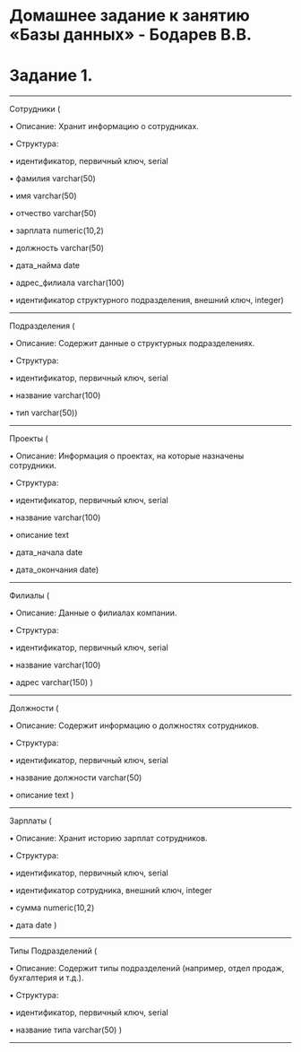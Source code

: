 # Домашнее задание к занятию «Базы данных» - Бодарев В.В.

# Задание 1.

---

Сотрудники (

•	Описание: Хранит информацию о сотрудниках.

•	Структура:

•	идентификатор, первичный ключ, serial

•	фамилия varchar(50)

•	имя varchar(50)

•	отчество varchar(50)

•	зарплата numeric(10,2)

•	должность varchar(50)

•	дата_найма date

•	адрес_филиала varchar(100)

•	идентификатор структурного подразделения, внешний ключ, integer)

---

Подразделения (

•	Описание: Содержит данные о структурных подразделениях.

•	Структура:

•	идентификатор, первичный ключ, serial

•	название varchar(100)

•	тип varchar(50))

---

Проекты (

•	Описание: Информация о проектах, на которые назначены сотрудники.

•	Структура:

•	идентификатор, первичный ключ, serial

•	название varchar(100)

•	описание text

•	дата_начала date

•	дата_окончания date)

---

Филиалы (

•	Описание: Данные о филиалах компании.

•	Структура:

•	идентификатор, первичный ключ, serial

•	название varchar(100)

•	адрес varchar(150) )

---

Должности (

•	Описание: Содержит информацию о должностях сотрудников.

•	Структура:

•	идентификатор, первичный ключ, serial

•	название должности varchar(50)

•	описание text )

---

Зарплаты (

•	Описание: Хранит историю зарплат сотрудников.

•	Структура:

•	идентификатор, первичный ключ, serial

•	идентификатор сотрудника, внешний ключ, integer

•	сумма numeric(10,2)

•	дата date )

---

Типы Подразделений (

•	Описание: Содержит типы подразделений (например, отдел продаж, бухгалтерия и т.д.).

•	Структура:

•	идентификатор, первичный ключ, serial

•	название типа varchar(50) )

---


